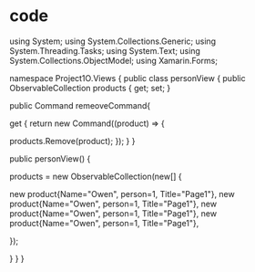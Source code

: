 # code
using System;
using System.Collections.Generic;
using System.Threading.Tasks;
using System.Text;
using System.Collections.ObjectModel;
using Xamarin.Forms;

namespace Project1O.Views
{
public class personView
{
public ObservableCollection<product> products { get; set; }

public Command<product> remeoveCommand{

get
{
return new Command<product>((product) =>
{

products.Remove(product);
});
}
}


public personView()
{

products = new ObservableCollection<product>(new[]
{

new product{Name="Owen", person=1, Title="Page1"},
new product{Name="Owen", person=1, Title="Page1"},
new product{Name="Owen", person=1, Title="Page1"},
new product{Name="Owen", person=1, Title="Page1"},

});

}
}
}    
